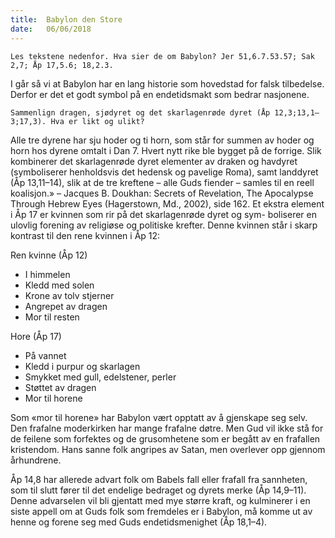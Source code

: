 ```yaml
---
title:  Babylon den Store
date:   06/06/2018
---
```


`Les tekstene nedenfor. Hva sier de om Babylon? Jer 51,6.7.53.57; Sak 2,7; Åp 17,5.6; 18,2.3.`

I går så vi at Babylon har en lang historie som hovedstad for falsk tilbedelse. Derfor er det et godt symbol på en endetidsmakt som bedrar nasjonene.

`Sammenlign dragen, sjødyret og det skarlagenrøde dyret (Åp 12,3;13,1–3;17,3). Hva er likt og ulikt?`

Alle tre dyrene har sju hoder og ti horn, som står for summen av hoder og horn hos dyrene omtalt i Dan 7. Hvert nytt rike ble bygget på de forrige. Slik kombinerer det skarlagenrøde dyret elementer av draken og havdyret (symboliserer henholdsvis det hedensk og pavelige Roma), samt landdyret (Åp 13,11–14), slik at de tre kreftene – alle Guds fiender – samles til en reell koalisjon.» – Jacques B. Doukhan: Secrets of Revelation, The Apocalypse Through Hebrew Eyes (Hagerstown, Md., 2002), side 162. Et ekstra element i Åp 17 er kvinnen som rir på det skarlagenrøde dyret og sym- boliserer en ulovlig forening av religiøse og politiske krefter. Denne kvinnen står i skarp kontrast til den rene kvinnen i Åp 12:

Ren kvinne (Åp 12)
 * I himmelen
 * Kledd med solen
 * Krone av tolv stjerner
 * Angrepet av dragen
 * Mor til resten

Hore (Åp 17)
 * På vannet
 * Kledd i purpur og skarlagen
 * Smykket med gull, edelstener, perler  
 * Støttet av dragen
 * Mor til horene

Som «mor til horene» har Babylon vært opptatt av å gjenskape seg selv. Den frafalne moderkirken har mange frafalne døtre. Men Gud vil ikke stå for de feilene som forfektes og de grusomhetene som er begått av en frafallen kristendom. Hans sanne folk angripes av Satan, men overlever opp gjennom århundrene.

Åp 14,8 har allerede advart folk om Babels fall eller frafall fra sannheten, som til slutt fører til det endelige bedraget og dyrets merke (Åp 14,9–11). Denne advarselen vil bli gjentatt med mye større kraft, og kulminerer i en siste appell om at Guds folk som fremdeles er i Babylon, må komme ut av henne og forene seg med Guds endetidsmenighet (Åp 18,1–4).
